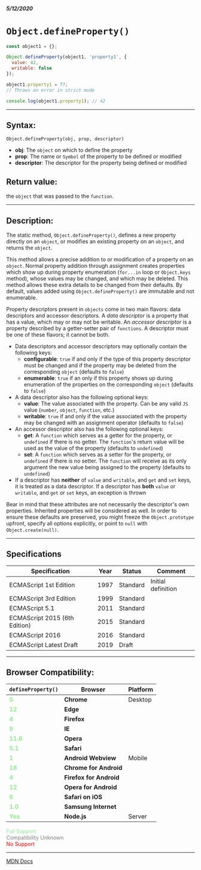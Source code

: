 ##### 5/12/2020
# `Object.defineProperty()`

```js
const object1 = {};

Object.defineProperty(object1, 'property1', {
  value: 42,
  writable: false
});

object1.property1 = 77;
// Throws an error in strict mode

console.log(object1.property1); // 42
```

---

## Syntax:
`Object.defineProperty(obj, prop, descriptor)`

* **obj**: The `object` on which to define the property
* **prop**: The name or `Symbol` of the property to be defined or modified
* **descriptor**: The descriptor for the property being defined or modified

## Return value:
the `object` that was passed to the `function`.

---

## Description:
The static method, `Object.defineProperty()`, defines a new property directly on an `object`, or modifies an existing property on an `object`, and returns the `object`.

This method allows a precise addition to or modification of a property on an `object`.  Normal property addition through assignment creates properties which show up during property enumeration (`for...in` loop or `Object.keys` method), whose values may be changed, and which may be deleted.  This method allows these extra details to be changed from their defaults.  By default, values added using `Object.defineProperty()` are immutable and not enumerable.

Property descriptors present in `objects` come in two main flavors: data descriptors and accessor descriptors.  A _data descriptor_ is a property that has a value, which may or may not be writable.  An _accessor descriptor_ is a property described by a getter-setter pair of `functions`.  A descriptor must be one of these flavors; it cannot be both.
  * Data descriptors and accessor descriptors may optionally contain the following keys:
    * **configurable**: `true` if and only if the type of this property descriptor must be changed and if the property may be deleted from the corresponding `object` (defaults to `false`)
    * **enumerable**: `true` if an only if this property shows up during enumeration of the properties on the corresponding `object` (defaults to `false`)
  * A data descriptor also has the following optional keys:
    * **value**: The value associated with the property.  Can be any valid `JS` value (`number`, `object`, `function`, etc.)
    * **writable**: `true` if and only if the value associated with the property may be changed with an assignment operator (defaults to `false`)
  * An accessor descriptor also has the following optional keys:
    * **get**: A `function` which serves as a getter for the property, or `undefined` if there is no getter.  The `function`'s return value will be used as the value of the property (defaults to `undefined`)
    * **set**: A `function` which serves as a setter for the property, or `undefined` if there is no setter.  The `function` will receive as its only argument the new value being assigned to the property (defaults to `undefined`)
  * If a descriptor has **neither** of `value` and `writable`, and `get` and `set` keys, it is treated as a data descriptor.  If a descriptor has **both** `value` or `writable`, and `get` or `set` keys, an exception is thrown

Bear in mind that these attributes are not necessarily the descriptor's own properties.  Inherited properties will be considered as well.  In order to ensure these defaults are preserved, you might freeze the `Object.prototype` upfront, specify all options explicitly, or point to `null` with `Object.create(null)`.

---

## Specifications
| Specification | Year | Status | Comment |
|---|---|---|---|
| ECMAScript 1st Edition | 1997 | Standard | Initial definition |
| ECMAScript 3rd Edition | 1999 | Standard |  |
| ECMAScript 5.1 | 2011 | Standard |  |
| ECMAScript 2015 (6th Edition) | 2015 | Standard |  |
| ECMAScript 2016 | 2016 | Standard |  |
| ECMAScript Latest Draft | 2019 | Draft |  |

---

## Browser Compatibility:
| `defineProperty()` | Browser | Platform |
|---|---|---|
| <span style="color: lightgreen">**5**</span> | **Chrome** | Desktop | 
| <span style="color: lightgreen">**12**</span> | **Edge** || 
| <span style="color: lightgreen">**4**</span> | **Firefox** || 
| <span style="color: lightgreen">**9**</span> | **IE** || 
| <span style="color: lightgreen">**11.6**</span> | **Opera** || 
| <span style="color: lightgreen">**5.1**</span> | **Safari** || 
| <span style="color: lightgreen">**1**</span> | **Android Webview** | Mobile | 
| <span style="color: lightgreen">**18**</span> | **Chrome for Android** || 
| <span style="color: lightgreen">**4**</span> | **Firefox for Android** || 
| <span style="color: lightgreen">**12**</span> | **Opera for Android** || 
| <span style="color: lightgreen">**6**</span> | **Safari on iOS** || 
| <span style="color: lightgreen">**1.0**</span> | **Samsung Internet** || 
| <span style="color: lightgreen">**Yes**</span> | **Node.js** | Server | 

<span style="color: lightgreen">Full Support</span>  
<span style="color: grey">Compatibility Unknown</span>  
<span style="color: red">No Support</span>

---

[MDN Docs](https://developer.mozilla.org/en-US/docs/Web/JavaScript/Reference/Global_Objects/Object/defineProperty)